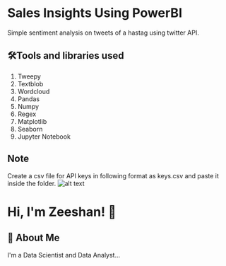 
# Sales Insights Using PowerBI

Simple sentiment analysis on tweets of a hastag using twitter API.

## 🛠Tools and libraries used
1) Tweepy
2) Textblob
3) Wordcloud
4) Pandas
5) Numpy
6) Regex 
7) Matplotlib
8) Seaborn
9) Jupyter Notebook
## Note
Create a csv file for API keys in following format as keys.csv and paste it inside the folder.
![alt text](twitter-sentiment-analysis/ss.png)
# Hi, I'm Zeeshan! 👋


## 🚀 About Me
I'm a Data Scientist and Data Analyst...

